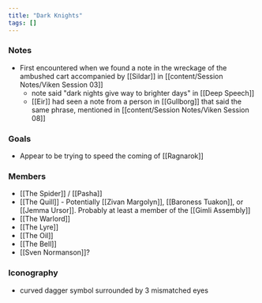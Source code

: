 ```yaml
---
title: "Dark Knights"
tags: []
---
```


### Notes 

- First encountered when we found a note in the wreckage of the ambushed cart accompanied by [[Sildar]] in [[content/Session Notes/Viken Session 03]]
	- note said "dark nights give way to brighter days" in [[Deep Speech]]
	- [[Eir]] had seen a note from a person in [[Gullborg]] that said the same phrase, mentioned in [[content/Session Notes/Viken Session 08]]

### Goals

- Appear to be trying to speed the coming of [[Ragnarok]]

### Members
- [[The Spider]] / [[Pasha]]
- [[The Quill]] - Potentially [[Zivan Margolyn]], [[Baroness Tuakon]], or [[Jemma Ursor]]. Probably at least a member of the [[Gimli Assembly]]
- [[The Warlord]]
- [[The Lyre]]
- [[The Oil]]
- [[The Bell]]
- [[Sven Normanson]]?

### Iconography

- curved dagger symbol surrounded by 3 mismatched eyes